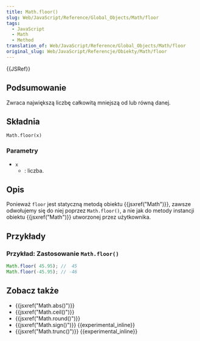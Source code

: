 ```yaml
---
title: Math.floor()
slug: Web/JavaScript/Reference/Global_Objects/Math/floor
tags:
  - JavaScript
  - Math
  - Method
translation_of: Web/JavaScript/Reference/Global_Objects/Math/floor
original_slug: Web/JavaScript/Referencje/Obiekty/Math/floor
---
```

{{JSRef}}

## Podsumowanie

Zwraca największą liczbę całkowitą mniejszą od lub równą danej.

## Składnia

    Math.floor(x)

### Parametry

- `x`
  - : liczba.

## Opis

Ponieważ `floor` jest statyczną metodą obiektu {{jsxref("Math")}}, zawsze odwołujemy się do niej poprzez `Math.floor()`, a nie jak do metody instancji obiektu {{jsxref("Math")}} utworzonej przez użytkownika.

## Przykłady

### Przykład: Zastosowanie `Math.floor()`

```js
Math.floor( 45.95); //  45
Math.floor(-45.95); // -46
```

## Zobacz także

- {{jsxref("Math.abs()")}}
- {{jsxref("Math.ceil()")}}
- {{jsxref("Math.round()")}}
- {{jsxref("Math.sign()")}} {{experimental_inline}}
- {{jsxref("Math.trunc()")}} {{experimental_inline}}
